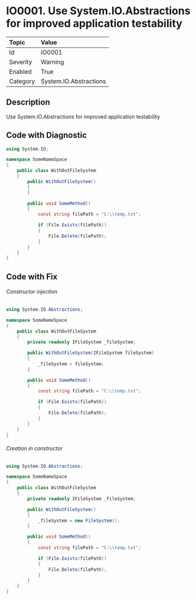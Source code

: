 # IO0001. Use System.IO.Abstractions for improved application testability

| Topic    | Value
| :--      | :--
| Id       | IO0001
| Severity | Warning
| Enabled  | True
| Category | System.IO.Abstractions

## Description

Use System.IO.Abstractions for improved application testability

## Code with Diagnostic

``` csharp
using System.IO;

namespace SomeNameSpace
{
	public class WithOutFileSystem
	{
		public WithOutFileSystem()
		{
		}

		public void SomeMethod()
		{
			const string filePath = "C:\\temp.txt";

			if (File.Exists(filePath))
			{
				File.Delete(filePath);
			}
		}
	}
}
```

## Code with Fix

###### Constructor injection
``` csharp
using System.IO.Abstractions;

namespace SomeNameSpace
{
	public class WithOutFileSystem
	{
		private readonly IFileSystem _fileSystem;

		public WithOutFileSystem(IFileSystem fileSystem)
		{
			_fileSystem = fileSystem;
		}

		public void SomeMethod()
		{
			const string filePath = "C:\\temp.txt";

			if (File.Exists(filePath))
			{
				File.Delete(filePath);
			}
		}
	}
}
```

###### Creation in constructor

```csharp
using System.IO.Abstractions;

namespace SomeNameSpace
{
	public class WithOutFileSystem
	{
		private readonly IFileSystem _fileSystem;

		public WithOutFileSystem()
		{
			_fileSystem = new FileSystem();
		}

		public void SomeMethod()
		{
			const string filePath = "C:\\temp.txt";

			if (File.Exists(filePath))
			{
				File.Delete(filePath);
			}
		}
	}
}
```
